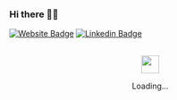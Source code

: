 ### Hi there 🖖🏽

<!--
**dutraneto/dutraneto** is a ✨ _special_ ✨ repository because its `README.md` (this file) appears on your GitHub profile.

Here are some ideas to get you started:

- 🔭 I’m currently working on ...
- 🌱 I’m currently learning ...
- 👯 I’m looking to collaborate on ...
- 🤔 I’m looking for help with ...
- 💬 Ask me about ...
- 📫 How to reach me: ...
- 😄 Pronouns: ...
- ⚡ Fun fact: ...
-->

[![Website Badge](https://img.shields.io/badge/Website-dutraneto.tech-black)](https://dutraneto.tech)
[![Linkedin Badge](https://img.shields.io/badge/-LinkedIn-blue?style=flat-square&logo=Linkedin&logoColor=white&link=https://www.linkedin.com/in/dutraneto)](https://www.linkedin.com/in/dutraneto)

<div align="center">
  <br />
  <img src="https://github.githubassets.com/images/spinners/octocat-spinner-128.gif" width="32" height="32" />
  <p>Loading...</p>
  <br />
</div>
